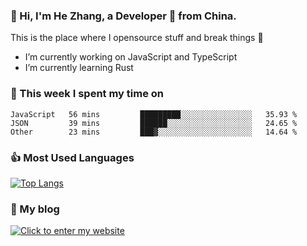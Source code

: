 ### 👋 Hi, I'm He Zhang, a Developer 🚀 from China.

This is the place where I opensource stuff and break things :rofl:

- I’m currently working on JavaScript and TypeScript
- I’m currently learning Rust

### 💪 This week I spent my time on 
<!--START_SECTION:waka-->

```text
JavaScript   56 mins         █████████░░░░░░░░░░░░░░░░   35.93 %
JSON         39 mins         ██████░░░░░░░░░░░░░░░░░░░   24.65 %
Other        23 mins         ███▓░░░░░░░░░░░░░░░░░░░░░   14.64 %
```

<!--END_SECTION:waka-->

### 👍 Most Used Languages
[![Top Langs](https://github-readme-stats.vercel.app/api/top-langs/?username=zhanghecool&layout=compact)](https://zhanghe.cool)

### 🌈 My blog 
[![Click to enter my website](https://cdn.jsdelivr.net/gh/zhanghecool/assets/images/gif/zhanghecools.gif)](https://zhanghe.cool)
